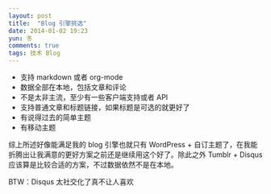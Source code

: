 ```yaml
---
layout: post
title:  "Blog 引擎挑选"
date: 2014-01-02 19:23
yun: 冬
comments: true
tags: 技术 Blog
---
```


* 支持 markdown 或者 org-mode
* 数据全部在本地，包括文章和评论
* 不是太非主流，至少有一些客户端支持或者 API
* 支持普通文章和标题链接，如果标题是可选的就更好了
* 有说得过去的简单主题
* 有移动主题

综上所述好像能满足我的 blog 引擎也就只有 WordPress + 自订主题了，在我能折腾出让我满意的更好方案之前还是继续用这个好了。除此之外 Tumblr + Disqus 应该算是比较合适的方案，不过数据依然不是在本地。

BTW：Disqus 太社交化了真不让人喜欢
